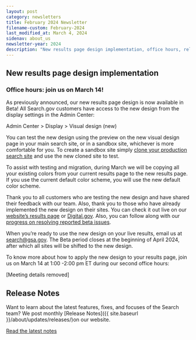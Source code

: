 ```yaml
---
layout: post
category: newsletters
title: February 2024 Newsletter
filename-custom: February-2024
last_modified_at: March 4, 2024
sidenav: about_us
newsletter-year: 2024
description: "New results page design implementation, office hours, release notes."
---
```


## New results page design implementation

### Office hours: join us on March 14!

As previously announced, our new results page design is now available in Beta! All Search.gov customers have access to the new design from the display settings in the Admin Center:

Admin Center > Display > Visual design (new)

You can test the new design using the preview on the new visual design page in your main search site, or in a sandbox site, whichever is more comfortable for you. To create a sandbox site simply [clone your production search site](https://search.gov/admin-center/dashboard/clone-site.html) and use the new cloned site to test.

To assist with testing and migration, during March we will be copying all your existing colors from your current results page to the new results page. If you use the current default color scheme, you will use the new default color scheme.

Thank you to all customers who are testing the new design and have shared their feedback with our team. Also, thank you to those who have already implemented the new design on their sites. You can check it out live on our [website’s results page](https://find.search.gov/search?utf8=%E2%9C%93&affiliate=usasearch&query=indexing) or [Digital.gov](https://find.digitalgov.gov/search?utf8=%E2%9C%93&affiliate=digitalgov&query=usability+test&commit=). Also, you can follow along with our [progress on resolving reported beta issues](https://github.com/GSA/search-gov/issues?q=label%3Aresults-page). 

When you’re ready to use the new design on your live results, email us at search@gsa.gov. The Beta period closes at the beginning of April 2024, after which all sites will be shifted to the new design.

To know more about how to apply the new design to your results page, join us on March 14 at 1:00 -2:00 pm ET during our second office hours:

[Meeting details removed]


## Release Notes

Want to learn about the latest features, fixes, and focuses of the Search team? We post monthly [Release Notes]({{ site.baseurl }}/about/updates/releases/)on our website.

[Read the latest notes]({{site.baseurl}}/about/updates/releases/january-2024.html)
